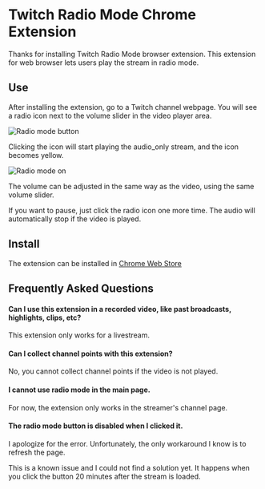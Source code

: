 # Twitch Radio Mode Chrome Extension

Thanks for installing Twitch Radio Mode browser extension. This extension for web browser lets users play the stream in radio mode.

## Use

After installing the extension, go to a Twitch channel webpage. You will see a radio icon next to the volume slider in the video player area.

![Radio mode button](https://raw.githubusercontent.com/c-rainbow/twitch-audio-web/master/public/images/radiobutton.png)

Clicking the icon will start playing the audio_only stream, and the icon becomes yellow.

![Radio mode on](https://raw.githubusercontent.com/c-rainbow/twitch-audio-web/master/public/images/radiomode.png)

The volume can be adjusted in the same way as the video, using the same volume slider.

If you want to pause, just click the radio icon one more time. The audio will automatically stop if the video is played.


## Install

The extension can be installed in [Chrome Web Store](https://chrome.google.com/webstore/detail/twitch-radio-mode/dbojkfdnamfipdnlknbpjphemjnldeoo)


## Frequently Asked Questions

#### Can I use this extension in a recorded video, like past broadcasts, highlights, clips, etc?
This extension only works for a livestream.

#### Can I collect channel points with this extension?
No, you cannot collect channel points if the video is not played.

#### I cannot use radio mode in the main page.
For now, the extension only works in the streamer's channel page.

#### The radio mode button is disabled when I clicked it.
I apologize for the error. Unfortunately, the only workaround I know is to refresh the page.

This is a known issue and I could not find a solution yet. It happens when you click the button 20 minutes after the stream is loaded.